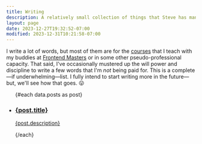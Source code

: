 ```yaml
---
title: Writing
description: A relatively small collection of things that Steve has managed to sit down an type out.
layout: page
date: 2023-12-27T19:32:52-07:00
modified: 2023-12-31T10:21:58-07:00
---
```


<script lang="ts">
	import { NotebookPen } from 'lucide-svelte';
	import DateTime from '$lib/components/date.svelte';

	export let data;
</script>

I write a lot of words, but most of them are for the [courses](/courses) that I teach with my buddies at [Frontend Masters](https://frontendmasters.com/?code=kinney&utm_source=kinney&utm_medium=social&utm_campaign=teacher_coupon) or in some other pseudo-professional capacity. That said, I've occasionally mustered up the will power and discipline to write a few words that I'm _not_ being paid for. This is a complete—if underwhelming—list. I fully intend to start writing more in the future—but, we'll see how that goes. 😛

<ul class="space-y-8 not-prose">
	{#each data.posts as post}
	<li class="block">
		<a href="/writing/{post.slug}" class="group grid grid-cols-[50px_1fr] gap-4 hover:bg-slate-100 bg-slate-50 dark:bg-slate-950 p-4 rounded dark:hover:bg-slate-900">
			<NotebookPen size={28} class="m-2" />
			<div>
				<h3 class="font-semibold sm:text-xl group-hover:underline decoration-primary-200 decoration-4 group-hover:decoration-primary-400">{post.title}</h3>
				<DateTime date={post.date} />
				<p>{post.description}</p>
			<div>
		</a>
	</li>
	{/each}
</ul>
